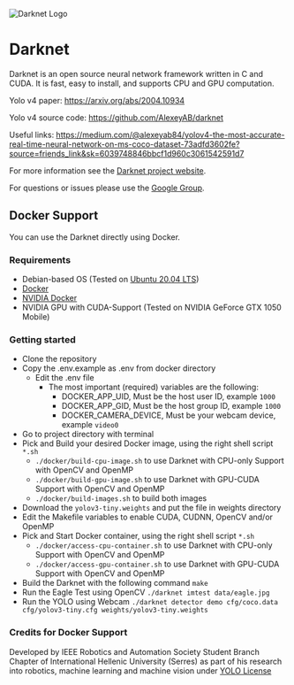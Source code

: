 ![Darknet Logo](http://pjreddie.com/media/files/darknet-black-small.png)

# Darknet #
Darknet is an open source neural network framework written in C and CUDA. It is fast, easy to install, and supports CPU and GPU computation.

Yolo v4 paper: https://arxiv.org/abs/2004.10934

Yolo v4 source code: https://github.com/AlexeyAB/darknet

Useful links: https://medium.com/@alexeyab84/yolov4-the-most-accurate-real-time-neural-network-on-ms-coco-dataset-73adfd3602fe?source=friends_link&sk=6039748846bbcf1d960c3061542591d7

For more information see the [Darknet project website](http://pjreddie.com/darknet).

For questions or issues please use the [Google Group](https://groups.google.com/forum/#!forum/darknet).

## Docker Support ##
You can use the Darknet directly using Docker.

### Requirements
* Debian-based OS (Tested on [Ubuntu 20.04 LTS](https://ubuntu.com/download))
* [Docker](https://www.docker.com/)
* [NVIDIA Docker](https://github.com/NVIDIA/nvidia-docker)
* NVIDIA GPU with CUDA-Support (Tested on NVIDIA GeForce GTX 1050 Mobile)

### Getting started
* Clone the repository
* Copy the .env.example as .env from docker directory
    * Edit the .env file
        * The most important (required) variables are the following:
            * DOCKER_APP_UID, Must be the host user ID, example `1000`
            * DOCKER_APP_GID, Must be the host group ID, example `1000`
            * DOCKER_CAMERA_DEVICE, Must be your webcam device, example `video0`
* Go to project directory with terminal
* Pick and Build your desired Docker image, using the right shell script `*.sh`
    * `./docker/build-cpu-image.sh` to use Darknet with CPU-only Support with OpenCV and OpenMP
    * `./docker/build-gpu-image.sh` to use Darknet with GPU-CUDA Support with OpenCV and OpenMP
    * `./docker/build-images.sh` to build both images
* Download the `yolov3-tiny.weights` and put the file in weights directory
* Edit the Makefile variables to enable CUDA, CUDNN, OpenCV and/or OpenMP
* Pick and Start Docker container, using the right shell script `*.sh`
    * `./docker/access-cpu-container.sh` to use Darknet with CPU-only Support with OpenCV and OpenMP
    * `./docker/access-gpu-container.sh` to use Darknet with GPU-CUDA Support with OpenCV and OpenMP
* Build the Darknet with the following command `make`
* Run the Eagle Test using OpenCV `./darknet imtest data/eagle.jpg`
* Run the YOLO using Webcam `./darknet detector demo cfg/coco.data cfg/yolov3-tiny.cfg weights/yolov3-tiny.weights`

### Credits for Docker Support
Developed by IEEE Robotics and Automation Society Student Branch Chapter of International Hellenic University (Serres) as part of his research into robotics, machine learning and machine vision under [YOLO License](./README.md)